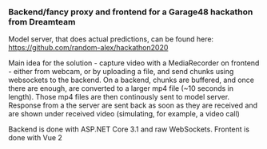 ### Backend/fancy proxy and frontend for a Garage48 hackathon from Dreamteam

Model server, that does actual predictions, can be found here: https://github.com/random-alex/hackathon2020

Main idea for the solution - capture video with a MediaRecorder on frontend - either from webcam, or by uploading a file, 
and send chunks using websockets to the backend. On a backend, chunks are buffered, and once there are enough, 
are converted to a larger mp4 file (~10 seconds in length). Those mp4 files are then continously sent to model server. 
Response from a the server are sent back as soon as they are received and are shown under received video (simulating, for example, a video call)

Backend is done with ASP.NET Core 3.1 and raw WebSockets.
Frontent is done with Vue 2
